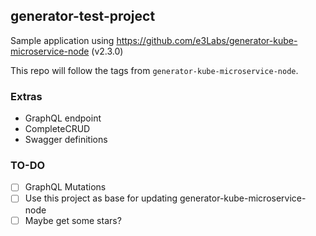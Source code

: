 ## generator-test-project

Sample application using https://github.com/e3Labs/generator-kube-microservice-node (v2.3.0)

This repo will follow the tags from `generator-kube-microservice-node`.

### Extras

- GraphQL endpoint
- CompleteCRUD
- Swagger definitions

### TO-DO

* [ ] GraphQL Mutations
* [ ] Use this project as base for updating generator-kube-microservice-node
* [ ] Maybe get some stars?
